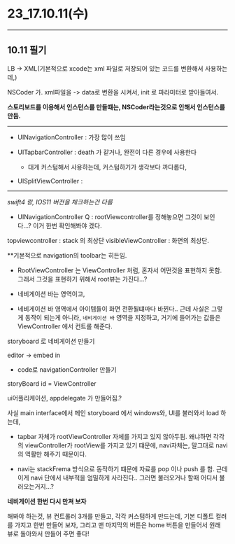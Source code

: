 # 23_17.10.11(수)

---

## 10.11 필기

LB -> XML(기본적으로 xcode는 xml 파일로 저장되어 있는 코드를 변환해서 사용하는데,)

NSCoder 가. xml파일을 -> data로 변환을 시켜서, init<coder> 로 파라미터로 받아들여서.

**스토리보드를 이용해서 인스턴스를 만들떄는, NSCoder라는것으로 인해서 인스턴스를 만듬.**


---

- UINavigationController : 가장 많이 쓰임 

- UITapbarController : death 가 같거나, 완전이 다른 경우에 사용한다
	- 대게 커스텀해서 사용하는데, 커스텀하기가 생각보다 까다롭다,

- UISplitViewController :


---

*swift4 랑, IOS11 버전을 체크하는건 다름*

- UINavigationController 
Q : rootViewcontroller를 정해놓으면 그것이 보인다...? 이거 한번 확인해봐야 겠다.

topviewcontroller : stack 의 최상단
visibleViewController : 화면의 최상단.

**기본적으로 navigation의 toolbar는 히든임. 

- RootViewController 는 ViewController 처럼, 혼자서 어떤것을 표현하지 못함. 그래서 그것을 표현하기 위해서 root뷰는 가진다...?

- 네비게이션 바는 영역이고, 

- 네비게이션 바 영역에서 아이템들이 화면 전환될떄마다 바뀐다.. 근데 사실은 그렇게 동작이 되는게 아니라, `네비게이션 바` 영역을 지정하고, 거기에 들어가는 값들은 ViewController 에서 컨트롤 해준다.

storyboard 로 네비게이션 만들기 

editor -> embed in

- code로 navigationController 만들기

storyBoard id = ViewController 

ui어플리케이션, appdelegate 가 만들어짐.? 

사실 main interface에서 메인 storyboard 에서 windows와, UI를 불러와서 load 하는데, 

- tapbar 자체가 rootViewController 자체를 가지고 있지 않아두됨. 왜냐하면 각각의 viewController가 rootView를 가지고 있기 떄문에, navi자체는, 말그대로 navi의 역활만 해주기 때문이다.


- navi는 stackFrema 방식으로 동작하기 떄문에 자료를 pop 이나 push 를 함. 근데 이게 navi 단에서 내부적을 엄밀하게 사라진다.. 그러면 불러오거나 할때 어디서 불러오는거지...?



**네비게이션 한번 다시 만져 보자**

해봐야 하는것, 뷰 컨트롤러 3개를 만들고, 각각 커스텀하게 만드는데, 기본 디폴트 컬러를 가지고 한번 만들어 보자, 그리고 맨 마지막의 버튼은 home 버튼을 만들어서 원래 뷰로 돌아와서 만들어 주면 좋다! 